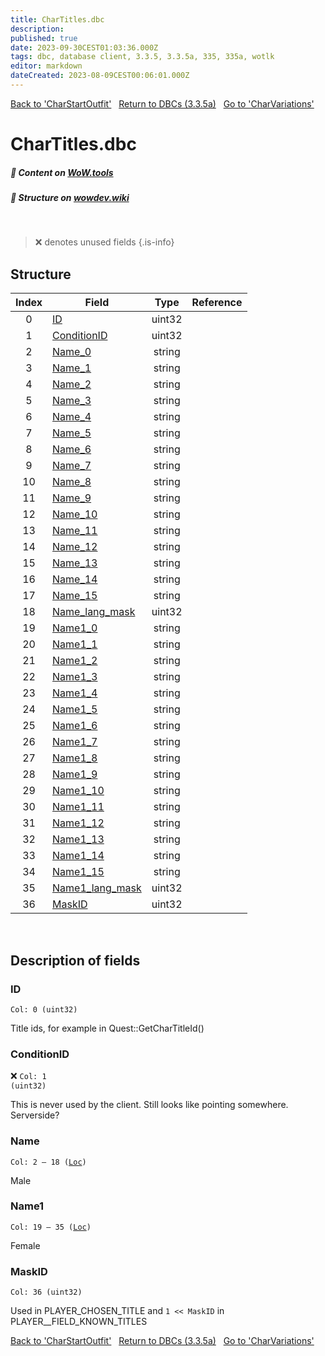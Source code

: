 ```yaml
---
title: CharTitles.dbc
description:
published: true
date: 2023-09-30CEST01:03:36.000Z
tags: dbc, database client, 3.3.5, 3.3.5a, 335, 335a, wotlk
editor: markdown
dateCreated: 2023-08-09CEST00:06:01.000Z
---
```

<a href="https://trinitycore.info/files/DBC/335/charstartoutfit" class="mt-5 v-btn v-btn--depressed v-btn--flat v-btn--outlined theme--light v-size--default darkblue--text text--lighten-3"><span class="v-btn__content"><i aria-hidden="true" class="v-icon notranslate v-icon--left mdi mdi-arrow-left theme--light"></i><span>Back to 'CharStartOutfit'</span></span></a>&nbsp;&nbsp;&nbsp;<a href="https://trinitycore.info/files/DBC/335/DBC" class="mt-5 v-btn v-btn--depressed v-btn--flat v-btn--outlined theme--light v-size--default darkblue--text text--lighten-3"><span class="v-btn__content"><i aria-hidden="true" class="v-icon notranslate v-icon--left mdi mdi-home-outline theme--light"></i><span>Return to DBCs (3.3.5a)</span></span></a>&nbsp;&nbsp;&nbsp;<a href="https://trinitycore.info/files/DBC/335/charvariations" class="mt-5 v-btn v-btn--depressed v-btn--flat v-btn--outlined theme--light v-size--default darkblue--text text--lighten-3"><span class="v-btn__content"><span>Go to 'CharVariations'</span><i aria-hidden="true" class="v-icon notranslate v-icon--right mdi mdi-arrow-right theme--light"></i></span></a>

# CharTitles.dbc
##### :open_book: Content on [WoW.tools](https://wow.tools/dbc/?dbc=chartitles&build=3.3.5.12340)
##### :pencil: Structure on [wowdev.wiki](https://wowdev.wiki/DB/CharTitles)
&nbsp;

> :x: denotes unused fields
{.is-info}


## Structure

| Index | Field | Type | Reference |
| :---: | --- | :---: | --- |
| 0 | [ID](#id) | uint32 |  |
| 1 | [ConditionID](#conditionid) | uint32 |  |
| 2 | [Name_0](#name) | string |  |
| 3 | [Name_1](#name) | string |  |
| 4 | [Name_2](#name) | string |  |
| 5 | [Name_3](#name) | string |  |
| 6 | [Name_4](#name) | string |  |
| 7 | [Name_5](#name) | string |  |
| 8 | [Name_6](#name) | string |  |
| 9 | [Name_7](#name) | string |  |
| 10 | [Name_8](#name) | string |  |
| 11 | [Name_9](#name) | string |  |
| 12 | [Name_10](#name) | string |  |
| 13 | [Name_11](#name) | string |  |
| 14 | [Name_12](#name) | string |  |
| 15 | [Name_13](#name) | string |  |
| 16 | [Name_14](#name) | string |  |
| 17 | [Name_15](#name) | string |  |
| 18 | [Name_lang_mask](#name) | uint32 |  |
| 19 | [Name1_0](#name1) | string |  |
| 20 | [Name1_1](#name1) | string |  |
| 21 | [Name1_2](#name1) | string |  |
| 22 | [Name1_3](#name1) | string |  |
| 23 | [Name1_4](#name1) | string |  |
| 24 | [Name1_5](#name1) | string |  |
| 25 | [Name1_6](#name1) | string |  |
| 26 | [Name1_7](#name1) | string |  |
| 27 | [Name1_8](#name1) | string |  |
| 28 | [Name1_9](#name1) | string |  |
| 29 | [Name1_10](#name1) | string |  |
| 30 | [Name1_11](#name1) | string |  |
| 31 | [Name1_12](#name1) | string |  |
| 32 | [Name1_13](#name1) | string |  |
| 33 | [Name1_14](#name1) | string |  |
| 34 | [Name1_15](#name1) | string |  |
| 35 | [Name1_lang_mask](#name1) | uint32 |  |
| 36 | [MaskID](#maskid) | uint32 |  |
&nbsp;
## Description of fields

### ID
<code>Col: 0 (uint32)</code>

Title ids, for example in Quest::GetCharTitleId()
&nbsp;

### ConditionID
:x: <code>Col: 1 (uint32)</code>

This is never used by the client. Still looks like pointing somewhere. Serverside?
&nbsp;

### Name
<code>Col: 2 &ndash; 18 ([Loc](/how-to/localization))</code>

Male
&nbsp;

### Name1
<code>Col: 19 &ndash; 35 ([Loc](/how-to/localization))</code>

Female
&nbsp;

### MaskID
<code>Col: 36 (uint32)</code>

Used in PLAYER_CHOSEN_TITLE and `1 << MaskID` in PLAYER__FIELD_KNOWN_TITLES
&nbsp;

<a href="https://trinitycore.info/files/DBC/335/charstartoutfit" class="mt-5 v-btn v-btn--depressed v-btn--flat v-btn--outlined theme--light v-size--default darkblue--text text--lighten-3"><span class="v-btn__content"><i aria-hidden="true" class="v-icon notranslate v-icon--left mdi mdi-arrow-left theme--light"></i><span>Back to 'CharStartOutfit'</span></span></a>&nbsp;&nbsp;&nbsp;<a href="https://trinitycore.info/files/DBC/335/DBC" class="mt-5 v-btn v-btn--depressed v-btn--flat v-btn--outlined theme--light v-size--default darkblue--text text--lighten-3"><span class="v-btn__content"><i aria-hidden="true" class="v-icon notranslate v-icon--left mdi mdi-home-outline theme--light"></i><span>Return to DBCs (3.3.5a)</span></span></a>&nbsp;&nbsp;&nbsp;<a href="https://trinitycore.info/files/DBC/335/charvariations" class="mt-5 v-btn v-btn--depressed v-btn--flat v-btn--outlined theme--light v-size--default darkblue--text text--lighten-3"><span class="v-btn__content"><span>Go to 'CharVariations'</span><i aria-hidden="true" class="v-icon notranslate v-icon--right mdi mdi-arrow-right theme--light"></i></span></a>
